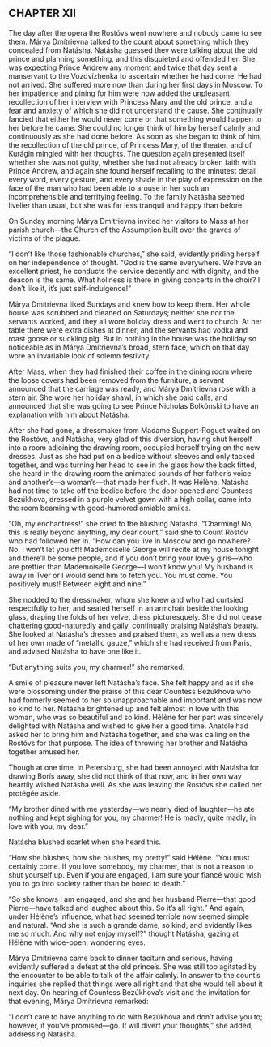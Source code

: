 ## CHAPTER XII

The day after the opera the Rostóvs went nowhere and nobody came to see
them. Márya Dmítrievna talked to the count about something which they
concealed from Natásha. Natásha guessed they were talking about the
old prince and planning something, and this disquieted and offended her.
She was expecting Prince Andrew any moment and twice that day sent a
manservant to the Vozdvízhenka to ascertain whether he had come. He had
not arrived. She suffered more now than during her first days in Moscow.
To her impatience and pining for him were now added the unpleasant
recollection of her interview with Princess Mary and the old prince,
and a fear and anxiety of which she did not understand the cause. She
continually fancied that either he would never come or that something
would happen to her before he came. She could no longer think of him by
herself calmly and continuously as she had done before. As soon as she
began to think of him, the recollection of the old prince, of Princess
Mary, of the theater, and of Kurágin mingled with her thoughts. The
question again presented itself whether she was not guilty, whether she
had not already broken faith with Prince Andrew, and again she found
herself recalling to the minutest detail every word, every gesture, and
every shade in the play of expression on the face of the man who had
been able to arouse in her such an incomprehensible and terrifying
feeling. To the family Natásha seemed livelier than usual, but she was
far less tranquil and happy than before.

On Sunday morning Márya Dmítrievna invited her visitors to Mass at her
parish church—the Church of the Assumption built over the graves of
victims of the plague.

“I don’t like those fashionable churches,” she said, evidently
priding herself on her independence of thought. “God is the same
everywhere. We have an excellent priest, he conducts the service
decently and with dignity, and the deacon is the same. What holiness is
there in giving concerts in the choir? I don’t like it, it’s just
self-indulgence!”

Márya Dmítrievna liked Sundays and knew how to keep them. Her whole
house was scrubbed and cleaned on Saturdays; neither she nor the
servants worked, and they all wore holiday dress and went to church. At
her table there were extra dishes at dinner, and the servants had vodka
and roast goose or suckling pig. But in nothing in the house was the
holiday so noticeable as in Márya Dmítrievna’s broad, stern face,
which on that day wore an invariable look of solemn festivity.

After Mass, when they had finished their coffee in the dining room
where the loose covers had been removed from the furniture, a servant
announced that the carriage was ready, and Márya Dmítrievna rose with
a stern air. She wore her holiday shawl, in which she paid calls, and
announced that she was going to see Prince Nicholas Bolkónski to have
an explanation with him about Natásha.

After she had gone, a dressmaker from Madame Suppert-Roguet waited on
the Rostóvs, and Natásha, very glad of this diversion, having shut
herself into a room adjoining the drawing room, occupied herself trying
on the new dresses. Just as she had put on a bodice without sleeves and
only tacked together, and was turning her head to see in the glass how
the back fitted, she heard in the drawing room the animated sounds
of her father’s voice and another’s—a woman’s—that made her
flush. It was Hélène. Natásha had not time to take off the bodice
before the door opened and Countess Bezúkhova, dressed in a purple
velvet gown with a high collar, came into the room beaming with
good-humored amiable smiles.

“Oh, my enchantress!” she cried to the blushing Natásha.
“Charming! No, this is really beyond anything, my dear count,” said
she to Count Rostóv who had followed her in. “How can you live in
Moscow and go nowhere? No, I won’t let you off! Mademoiselle George
will recite at my house tonight and there’ll be some people, and if
you don’t bring your lovely girls—who are prettier than Mademoiselle
George—I won’t know you! My husband is away in Tver or I would send
him to fetch you. You must come. You positively must! Between eight and
nine.”

She nodded to the dressmaker, whom she knew and who had curtsied
respectfully to her, and seated herself in an armchair beside the
looking glass, draping the folds of her velvet dress picturesquely. She
did not cease chattering good-naturedly and gaily, continually praising
Natásha’s beauty. She looked at Natásha’s dresses and praised
them, as well as a new dress of her own made of “metallic gauze,”
which she had received from Paris, and advised Natásha to have one like
it.

“But anything suits you, my charmer!” she remarked.

A smile of pleasure never left Natásha’s face. She felt happy and as
if she were blossoming under the praise of this dear Countess Bezúkhova
who had formerly seemed to her so unapproachable and important and was
now so kind to her. Natásha brightened up and felt almost in love with
this woman, who was so beautiful and so kind. Hélène for her part was
sincerely delighted with Natásha and wished to give her a good time.
Anatole had asked her to bring him and Natásha together, and she was
calling on the Rostóvs for that purpose. The idea of throwing her
brother and Natásha together amused her.

Though at one time, in Petersburg, she had been annoyed with Natásha
for drawing Borís away, she did not think of that now, and in her own
way heartily wished Natásha well. As she was leaving the Rostóvs she
called her protégée aside.

“My brother dined with me yesterday—we nearly died of laughter—he
ate nothing and kept sighing for you, my charmer! He is madly, quite
madly, in love with you, my dear.”

Natásha blushed scarlet when she heard this.

“How she blushes, how she blushes, my pretty!” said Hélène. “You
must certainly come. If you love somebody, my charmer, that is not a
reason to shut yourself up. Even if you are engaged, I am sure your
fiancé would wish you to go into society rather than be bored to
death.”

“So she knows I am engaged, and she and her husband Pierre—that good
Pierre—have talked and laughed about this. So it’s all right.” And
again, under Hélène’s influence, what had seemed terrible now seemed
simple and natural. “And she is such a grande dame, so kind, and
evidently likes me so much. And why not enjoy myself?” thought
Natásha, gazing at Hélène with wide-open, wondering eyes.

Márya Dmítrievna came back to dinner taciturn and serious, having
evidently suffered a defeat at the old prince’s. She was still too
agitated by the encounter to be able to talk of the affair calmly. In
answer to the count’s inquiries she replied that things were all
right and that she would tell about it next day. On hearing of Countess
Bezúkhova’s visit and the invitation for that evening, Márya
Dmítrievna remarked:

“I don’t care to have anything to do with Bezúkhova and don’t
advise you to; however, if you’ve promised—go. It will divert your
thoughts,” she added, addressing Natásha.





